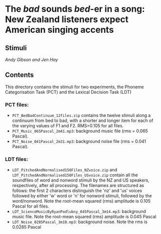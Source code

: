 # The *bad* sounds *bed*-er in a song: New Zealand listeners expect American singing accents
## Stimuli
*Andy Gibson and Jen Hay*

## Contents

This directory contains the stimuli for two experiments, the Phoneme Categorisation Task (PCT) and the Lexical Decision Task (LDT)

### PCT files:

- `PCT_BedBadContinuum_12files.zip` contains the twelve stimuli along a continuum from bed to bad, with a shorter and longer item
for each of the varying values of F1 and F2. RMS=0.105 for all files.
- `PCT_Music_065Pascal_2m41.mp3`: background music file (rms = 0.065 Pascal).
- `PCT_Noise_041Pascal_2m31.mp3`: background noise file (rms = 0.041 Pascal).

### LDT files:

- `LDT_PitchedAndNormalised150Files_NZvoice.zip` and 
`LDT_PitchedAndNormalised150Files_USvoice.zip` contain all the soundfiles of word and nonword stimuli by the NZ and US speakers, 
respectively, after all processing. The filenames are structured as follows: the first 2 characters distinguish the 'nz' and 'us' voices
followed by either 'w' word or 'n' for nonword stimuli, followed by the word/nonword. Note the root-mean squared (rms) amplitude is 0.105 Pascal for all files.
- `LDT_ScienceMusicByRyanPodlubny_045Pascal_3m14.mp3`: background music file.  Note the root-mean squared (rms) amplitude is 0.045 Pascal
- `LDT_Noise_0285Pascal_3m10.mp3`: background noise. Note the rms is 0.0285 Pascal

